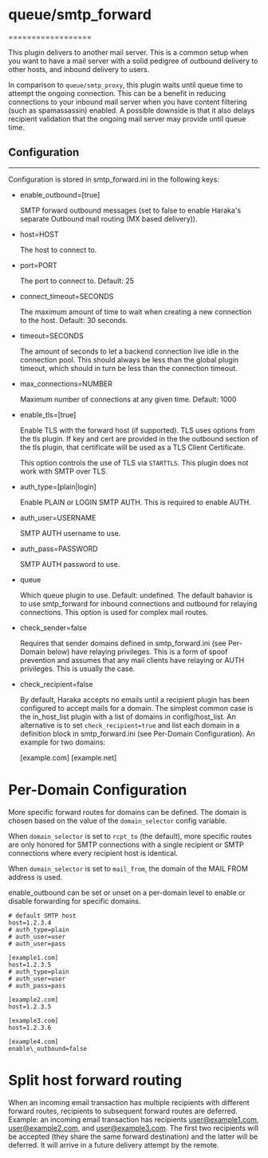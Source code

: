# queue/smtp\_forward
==================

This plugin delivers to another mail server. This is a common setup when you want to have a mail server with a solid pedigree of outbound delivery to other hosts, and inbound delivery to users.

In comparison to `queue/smtp_proxy`, this plugin waits until queue time to attempt the ongoing connection. This can be a benefit in reducing connections to your inbound mail server when you have content filtering (such as spamassassin) enabled. A possible downside is that it also delays recipient validation that the ongoing mail server may provide until queue time.

## Configuration
-------------

Configuration is stored in smtp\_forward.ini in the following keys:

  * enable\_outbound=[true]

    SMTP forward outbound messages (set to false to enable Haraka's separate Outbound mail routing (MX based delivery)).

  * host=HOST

    The host to connect to.

  * port=PORT

    The port to connect to. Default: 25

  * connect\_timeout=SECONDS

    The maximum amount of time to wait when creating a new connection to the host.  Default: 30 seconds.

  * timeout=SECONDS

    The amount of seconds to let a backend connection live idle in the connection pool.  This should always be less than the global plugin timeout, which should in turn be less than the connection timeout.

  * max\_connections=NUMBER

    Maximum number of connections at any given time. Default: 1000

  * enable\_tls=[true]

    Enable TLS with the forward host (if supported). TLS uses options from the tls plugin. If key and cert are provided in the the outbound section of the tls plugin, that certificate will be used as a TLS Client Certificate.

    This option controls the use of TLS via `STARTTLS`. This plugin does not work with SMTP over TLS.

  * auth\_type=[plain\|login]

    Enable PLAIN or LOGIN SMTP AUTH.  This is required to enable AUTH.

  * auth\_user=USERNAME

    SMTP AUTH username to use.

  * auth\_pass=PASSWORD

    SMTP AUTH password to use.

  * queue

    Which queue plugin to use. Default: undefined. The default bahavior is to use smtp_forward for inbound connections and outbound for relaying connections. This option is used for complex mail routes.

  * check_sender=false

    Requires that sender domains defined in smtp_forward.ini (see Per-Domain below) have relaying privileges. This is a form of spoof prevention and assumes that any mail clients have relaying or AUTH privileges. This is usually the case.

  * check_recipient=false

    By default, Haraka accepts no emails until a recipient plugin has been configured to accept mails for a domain. The simplest common case is the in_host_list plugin with a list of domains in config/host_list. An alternative is to set `check_recipient=true` and list each domain in a definition block in smtp_forward.ini (see Per-Domain Configuration). An example for two domains:

    [example.com]
    [example.net]

# Per-Domain Configuration

More specific forward routes for domains can be defined. The domain is chosen based on the value of the `domain_selector` config variable.

When `domain_selector` is set to `rcpt_to` (the default), more specific routes are only honored for SMTP connections with a single recipient or SMTP connections where every recipient host is identical.

When `domain_selector` is set to `mail_from`, the domain of the MAIL FROM address is used.

enable\_outbound can be set or unset on a per-domain level to enable or disable forwarding for specific domains.

    # default SMTP host
    host=1.2.3.4
    # auth_type=plain
    # auth_user=user
    # auth_user=pass

    [example1.com]
    host=1.2.3.5
    # auth_type=plain
    # auth_user=user
    # auth_pass=pass

    [example2.com]
    host=1.2.3.5

    [example3.com]
    host=1.2.3.6

    [example4.com]
    enable\_outbound=false

# Split host forward routing

When an incoming email transaction has multiple recipients with different forward routes, recipients to subsequent forward routes are deferred. Example: an incoming email transaction has recipients user@example1.com, user@example2.com, and user@example3.com. The first two recipients will be accepted (they share the same forward destination) and the latter will be deferred. It will arrive in a future delivery attempt by the remote.
